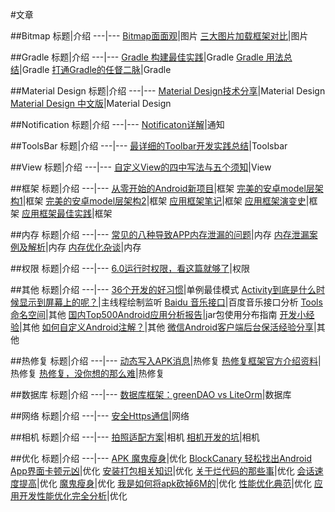 #文章

##Bitmap
标题|介绍
---|---
[Bitmap面面观](http://mp.weixin.qq.com/s?__biz=MzA4MjU5NTY0NA==&mid=404530070&idx=1&sn=e2580b69d6ec73dabf8160216aa6702a&scene=4#wechat_redirect)|图片
[三大图片加载框架对比](http://mp.weixin.qq.com/s?__biz=MzAxNjI3MDkzOQ==&mid=400056342&idx=1&sn=894325d70f16a28bfe8d6a4da31ec304&scene=4#wechat_redirect)|图片

##Gradle
标题|介绍
---|---
[Gradle 构建最佳实践](http://mp.weixin.qq.com/s?__biz=MzA4MjU5NTY0NA==&mid=2653418586&idx=1&sn=6d85a5733bac3d1e462e908cc49d9502&scene=4#wechat_redirect)|Gradle
[Gradle 用法总结](http://jijiaxin89.com/2015/08/29/gradle-use-note/)|Gradle
[打通Gradle的任督二脉](http://mp.weixin.qq.com/s?__biz=MzI1NjEwMTM4OA==&mid=2651231835&idx=1&sn=c9973f4476fb98a3003ca86aeb3744eb&scene=4#wechat_redirect)|Gradle


##Material Design
标题|介绍
---|---
[Material Design技术分享](http://mp.weixin.qq.com/s?__biz=MzI1NjEwMTM4OA==&mid=2651231829&idx=1&sn=2418c741e7f0e41f6ac4fff4dc2de6f0&scene=4#wechat_redirect)|Material Design
[Material Design 中文版](http://design.1sters.com/)|Material Design

##Notification
标题|介绍
---|---
[Notificaton详解](http://blog.csdn.net/vipzjyno1/article/details/25248021)|通知

##ToolsBar
标题|介绍
---|---
[最详细的Toolbar开发实践总结](http://mp.weixin.qq.com/s?__biz=MzA4MjU5NTY0NA==&mid=402736073&idx=1&sn=27507e7434fbd1912bd2ac3c05e4b25b&scene=4#wechat_redirect)|Toolsbar

##View
标题|介绍
---|---
[自定义View的四中写法与五个须知](http://mp.weixin.qq.com/s?__biz=MzA4MjU5NTY0NA==&mid=400689048&idx=1&sn=8bca78562f309837c9cb3449a0b8a411&scene=4#wechat_redirect)|View

##框架
标题|介绍
---|---
[从零开始的Android新项目](http://blog.zhaiyifan.cn/2016/03/14/android-new-project-from-0-p1/)|框架
[完美的安卓model层架构1](http://mp.weixin.qq.com/s?__biz=MzA4MjU5NTY0NA==&mid=2653418653&idx=1&sn=e723665f73936a32f315771d78ac9d6a&scene=4#wechat_redirect)|框架
[完美的安卓model层架构2](http://mp.weixin.qq.com/s?__biz=MzA4MjU5NTY0NA==&mid=2653418696&idx=1&sn=16a75cebf5b58c97f962934e9883d142&scene=4#wechat_redirect)|框架
[应用框架笔记](http://mp.weixin.qq.com/s?__biz=MzA4MjU5NTY0NA==&mid=402168736&idx=1&sn=723e9fddacfecdfbeee3d3365f6d1a2f&scene=4#wechat_redirect)|框架
[应用框架演变史](http://mp.weixin.qq.com/s?__biz=MzA4MjU5NTY0NA==&mid=401314593&idx=1&sn=21d83ed33d307944937afe00abfe1ac3&scene=4#wechat_redirect)|框架
[应用框架最佳实践](http://mp.weixin.qq.com/s?__biz=MzA4MjU5NTY0NA==&mid=400620365&idx=1&sn=1bac4bf29686cea8b05f970f2d714155&scene=4#wechat_redirect)|框架


##内存
标题|介绍
---|---
[常见的八种导致APP内存泄漏的问题](http://mp.weixin.qq.com/s?__biz=MzA4MjU5NTY0NA==&mid=2653418846&idx=1&sn=1ceec8423e6a83354d4481c1f0d3bab0&scene=4#wechat_redirect)|内存
[内存泄漏案例及解析](http://mp.weixin.qq.com/s?__biz=MzA4MjU5NTY0NA==&mid=404345795&idx=1&sn=64a80e0ae254185f8d1641e4deee95e8&scene=4#wechat_redirect)|内存
[内存优化杂谈](http://mp.weixin.qq.com/s?__biz=MzAwNDY1ODY2OQ==&mid=400656149&idx=1&sn=122b4f4965fafebf78ec0b4fce2ef62a&scene=4#wechat_redirect)|内存

##权限
标题|介绍
---|---
[6.0运行时权限，看这篇就够了](http://droidyue.com/blog/2016/01/17/understanding-marshmallow-runtime-permission/)|权限

##其他
标题|介绍
---|---
[36个开发的好习惯](http://mp.weixin.qq.com/s?__biz=MzA4MjU5NTY0NA==&mid=400678448&idx=1&sn=61470ccafb6c6282fb71f1fd962db479&scene=4#wechat_redirect)|单例最佳模式
[Activity到底是什么时候显示到屏幕上的呢？](http://blog.desmondyao.com/android-show-time/?from=timeline&isappinstalled=0)|主线程绘制监听
[Baidu 音乐接口](http://mrasong.com/a/baidu-mp3-api)|百度音乐接口分析
[Tools 命名空间](http://mp.weixin.qq.com/s?__biz=MzA4MjU5NTY0NA==&mid=2653418742&idx=1&sn=1efe7fa5c95cbf292b43ebba365813fc&scene=4#wechat_redirect)|其他
[国内Top500Android应用分析报告](http://mp.weixin.qq.com/s?__biz=MzA5OTMxMjQzMw==&mid=2648112527&idx=1&sn=b23c1b5f3e32e343ad96d705bd4d63ff&scene=2&srcid=0711lrvbT0JPSozcvIgi9zE2&from=timeline&isappinstalled=0#rd)|jar包使用分布指南
[开发小经验](http://mp.weixin.qq.com/s?__biz=MzA4MjU5NTY0NA==&mid=404388098&idx=1&sn=8bbbba7692dca68cdda2212dec4d86c0&scene=4#wechat_redirect)|其他
[如何自定义Android注解？](http://mp.weixin.qq.com/s?__biz=MzA4MjU5NTY0NA==&mid=402332603&idx=1&sn=a04a622f8feb0ce35bc2356adfb18698&scene=4#wechat_redirect)|其他
[微信Android客户端后台保活经验分享](https://mp.weixin.qq.com/s?__biz=MzA3ODg4MDk0Ng==&mid=403254393&idx=1&sn=8dc0e3a03031177777b5a5876cb210cc&scene=1&srcid=0402uDoqRaKQffY51mJ0N8G6&key=710a5d99946419d98b567bf76a8e4f11bb50879bb6d2238881b4ab84e10cc0840e943ea3003a0106d73399e336311cec&ascene=0&uin=MTYzMjY2MTE1&devicetype=iMac+MacBookPro10%2C1+OSX+OSX+10.11.4+build(15E65)&version=11020201&pass_ticket=gGDjhIlTQ7vPThoj%2FZ5xrdCNNXWwfjAXhqZnbyhnJmQ%3D)|其他


##热修复
标题|介绍
---|---
[动态写入APK消息](http://mp.weixin.qq.com/s?__biz=MzAxNjI3MDkzOQ==&mid=405919721&idx=1&sn=fdad21c0bc74d90e66443d488e8cdc8f&scene=4#wechat_redirect)|热修复
[热修复框架官方介绍资料](http://mp.weixin.qq.com/s?__biz=MzAxNjI3MDkzOQ==&mid=2654472539&idx=1&sn=9e813751d50a91bc0a8e4a2515d66aee&scene=4#wechat_redirect)|热修复
[热修复，没你想的那么难](http://mp.weixin.qq.com/s?__biz=MzA4MjU5NTY0NA==&mid=2653418673&idx=1&sn=2c6aeaa32c03b2df72c122c923928527&scene=4#wechat_redirect)|热修复

##数据库
标题|介绍
---|---
[数据库框架：greenDAO vs LiteOrm](http://mp.weixin.qq.com/s?__biz=MzA4MjU5NTY0NA==&mid=2653418624&idx=1&sn=661e0e4d6931e7d18560fd30ef2a20a2&scene=4#wechat_redirect)|数据库


##网络
标题|介绍
---|---
[安全Https通信](http://mp.weixin.qq.com/s?__biz=MzAxNjI3MDkzOQ==&mid=405475595&idx=1&sn=5bb0c2a6f1da40ee12048e5093d78c96&scene=4#wechat_redirect)|网络

##相机
标题|介绍
---|---
[拍照适配方案](http://mp.weixin.qq.com/s?__biz=MzA4MjU5NTY0NA==&mid=2653418801&idx=1&sn=5d1107bb28ab60c3dbe50367dc6bf510&scene=4#wechat_redirect)|相机
[相机开发的坑](http://mp.weixin.qq.com/s?__biz=MzI1MTA1MzM2Nw==&mid=401454605&idx=1&sn=d5a16f6dc13e7581fec08a4e704cd5d0&scene=4#wechat_redirect)|相机

##优化
标题|介绍
---|---
[APK 魔鬼瘦身](http://mp.weixin.qq.com/s?__biz=MzA4MjU5NTY0NA==&mid=402168736&idx=1&sn=723e9fddacfecdfbeee3d3365f6d1a2f&scene=4#wechat_redirect)|优化
[BlockCanary 轻松找出Android App界面卡顿元凶](http://mp.weixin.qq.com/s?__biz=MzA4MjU5NTY0NA==&mid=402062366&idx=1&sn=0241d99151b1480262a2baad3db462e6&scene=4#wechat_redirect)|优化
[安装打包相关知识](http://mp.weixin.qq.com/s?__biz=MzAwNDY1ODY2OQ==&mid=208008519&idx=1&sn=278b7793699a654b51588319b15b3013&scene=4#wechat_redirect)|优化
[关于烂代码的那些事](http://mp.weixin.qq.com/s?__biz=MzA4MjU5NTY0NA==&mid=401314593&idx=1&sn=21d83ed33d307944937afe00abfe1ac3&scene=4#wechat_redirect)|优化
[会话速度提高](http://mp.weixin.qq.com/s?__biz=MzAwNDY1ODY2OQ==&mid=207548094&idx=1&sn=1a277620bc28349368b68ed98fbefebe&scene=4#wechat_redirect)|优化
[魔鬼瘦身](http://mp.weixin.qq.com/s?__biz=MzA4MjU5NTY0NA==&mid=402168736&idx=1&sn=723e9fddacfecdfbeee3d3365f6d1a2f&scene=4#wechat_redirect)|优化
[我是如何将apk砍掉6M的](http://mp.weixin.qq.com/s?__biz=MzA4MjU5NTY0NA==&mid=402591753&idx=1&sn=f6b63640dba09d9f4e80ec1b9d5d5d29&scene=4#wechat_redirect)|优化
[性能优化典范](http://hukai.me/android-performance-patterns/)|优化
[应用开发性能优化完全分析](http://blog.csdn.net/yanbober/article/details/48394201)|优化


